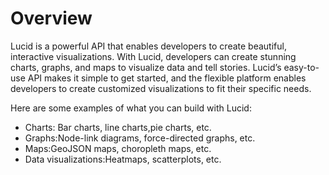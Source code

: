 # Overview

 Lucid is a powerful API that enables developers to create beautiful, interactive visualizations. With Lucid, developers can create stunning charts, graphs, and maps to visualize data and tell stories. Lucid’s easy-to-use API makes it simple to get started, and the flexible platform enables developers to create customized visualizations to fit their specific needs.

Here are some examples of what you can build with Lucid:

- Charts: Bar charts, line charts,pie charts, etc.
- Graphs:Node-link diagrams, force-directed graphs, etc.
- Maps:GeoJSON maps, choropleth maps, etc.
- Data visualizations:Heatmaps, scatterplots, etc.
